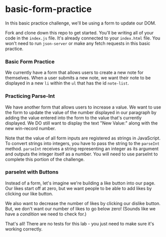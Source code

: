 # basic-form-practice

In this basic practice challenge, we'll be using a form to update our DOM.

Fork and clone down this repo to get started. You'll be writing all of your code in the `index.js` file. It's already connected to your `index.html` file. You won't need to run `json-server` or make any fetch requests in this basic practice.

### Basic Form Practice

We currently have a form that allows users to create a new note for themselves. When a user submits a new note, we want their note to be displayed in a new `li` within the `ul` that has the id `note-list`.

### Practicing Parse-Int

We have another form that allows users to increase a value. We want to use the form to update
the value of the number displayed in our paragraph by adding the value entered into the form to the value that's currently displayed. We DO still want to display the text "New Value:" along with the new win-record number.

Note that the value of all form inputs are registered as
strings in JavaScript. To convert strings into integers, you have to pass the string to the `parseInt` method. `parseInt` receives a string representing an integer as its argument and outputs the integer itself as a number. You will need to use parseInt to complete
this portion of the challenge.

### parseInt with Buttons

Instead of a form, let's imagine we're building a like button into our page. Our likes start off at zero, but we want people to be able to add likes by clicking our like button.

We also want to decrease the number of likes by clicking our dislike button. But, we don't want our number of likes to go below zero! (Sounds like we have a <em>condition</em> we need to check for.)

That's all! There are no tests for this lab - you just need to make sure it's working correctly.
